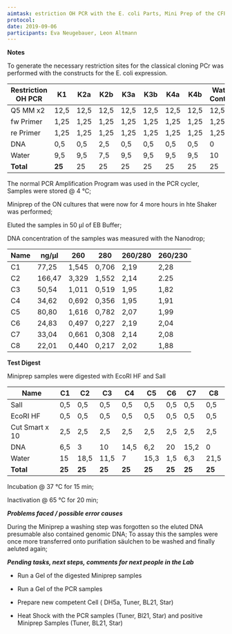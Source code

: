 ```yaml
---
aimtask: estriction OH PCR with the E. coli Parts, Mini Prep of the CFP clones, Control Digest
protocol:  
date: 2019-09-06
participants: Eva Neugebauer, Leon Altmann
---
```


**Notes**

To generate the necessary restriction sites for the classical cloning PCr was performed with the constructs for the E. coli expression.



| Restriction OH PCR | K1     | K2a  | K2b  | K3a  | K3b  | K4a  | K4b  | Water Control |
| ------------------ | ------ | ---- | ---- | ---- | ---- | ---- | ---- | ------------- |
| Q5 MM x2           | 12,5   | 12,5 | 12,5 | 12,5 | 12,5 | 12,5 | 12,5 | 12,5          |
| fw Primer          | 1,25   | 1,25 | 1,25 | 1,25 | 1,25 | 1,25 | 1,25 | 1,25          |
| re Primer          | 1,25   | 1,25 | 1,25 | 1,25 | 1,25 | 1,25 | 1,25 | 1,25          |
| DNA                | 0,5    | 0,5  | 2,5  | 0,5  | 0,5  | 0,5  | 0,5  | 0             |
| Water              | 9,5    | 9,5  | 7,5  | 9,5  | 9,5  | 9,5  | 9,5  | 10            |
| **Total**          | **25** | 25   | 25   | 25   | 25   | 25   | 25   | 25            |



The normal PCR Amplification Program was used in the PCR cycler, Samples were stored @ 4 °C;

Miniprep of the ON cultures that were now for 4 more hours in hte Shaker was performed;

Eluted the samples in 50 µl of EB Buffer;

DNA concentration of the samples was measured with the Nanodrop;



| Name | ng/µl  | 260   | 280   | 260/280 | 260/230 |
| ---- | ------ | ----- | ----- | ------- | ------- |
| C1   | 77,25  | 1,545 | 0,706 | 2,19    | 2,28    |
| C2   | 166,47 | 3,329 | 1,552 | 2,14    | 2.25    |
| C3   | 50,54  | 1,011 | 0,519 | 1,95    | 1,82    |
| C4   | 34,62  | 0,692 | 0,356 | 1,95    | 1,91    |
| C5   | 80,80  | 1,616 | 0,782 | 2,07    | 1,99    |
| C6   | 24,83  | 0,497 | 0,227 | 2,19    | 2,04    |
| C7   | 33,04  | 0,661 | 0,308 | 2,14    | 2,08    |
| C8   | 22,01  | 0,440 | 0,217 | 2,02    | 1,88    |

**Test Digest**

Miniprep samples were digested with EcoRI HF and SalI

| Name           | C1     | C2     | C3     | C4     | C5     | C6     | C7     | C8     |
| -------------- | ------ | ------ | ------ | ------ | ------ | ------ | ------ | ------ |
| SalI           | 0,5    | 0,5    | 0,5    | 0,5    | 0,5    | 0,5    | 0,5    | 0,5    |
| EcoRI HF       | 0,5    | 0,5    | 0,5    | 0,5    | 0,5    | 0,5    | 0,5    | 0,5    |
| Cut Smart x 10 | 2,5    | 2,5    | 2,5    | 2,5    | 2,5    | 2,5    | 2,5    | 2,5    |
| DNA            | 6,5    | 3      | 10     | 14,5   | 6,2    | 20     | 15,2   | 0      |
| Water          | 15     | 18,5   | 11,5   | 7      | 15,3   | 1,5    | 6,3    | 21,5   |
| **Total**      | **25** | **25** | **25** | **25** | **25** | **25** | **25** | **25** |



Incubation @ 37 °C for 15 min;

Inactivation @ 65 °C for 20 min;



***Problems faced / possible error causes***

During the Miniprep a washing step was forgotten so the eluted DNA presumable also contained genomic DNA;
To assay this the samples were once more transferred onto purifiation säulchen to be washed and finally aeluted again;



***Pending tasks, next steps, comments for next people in the Lab***



- Run a Gel of the digested Miniprep samples

- Run a Gel of the PCR samples

- Prepare new competent Cell ( DH5a, Tuner, BL21, Star)

- Heat Shock with the PCR samples (Tuner, Bl21, Star) and positive Miniprep Samples (Tuner, BL21, Star)